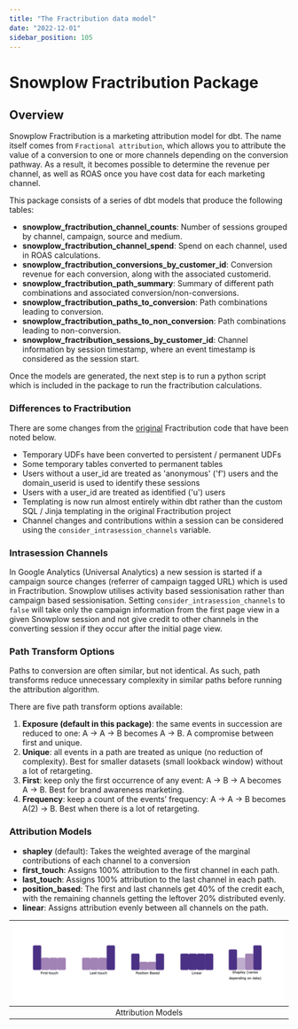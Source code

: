 ```yaml
---
title: "The Fractribution data model"
date: "2022-12-01"
sidebar_position: 105
---
```


# Snowplow Fractribution Package


## Overview

Snowplow Fractribution is a marketing attribution model for dbt. The name itself comes from `Fractional attribution`, which allows you to attribute the value of a conversion to one or more channels depending on the conversion pathway. As a result, it becomes possible to determine the revenue per channel, as well as ROAS once you have cost data for each marketing channel.

This package consists of a series of dbt models that produce the following tables:

- **snowplow_fractribution_channel_counts**: Number of sessions grouped by channel, campaign, source and medium.
- **snowplow_fractribution_channel_spend**: Spend on each channel, used in ROAS calculations.
- **snowplow_fractribution_conversions_by_customer_id**: Conversion revenue for each conversion, along with the associated customerid.
- **snowplow_fractribution_path_summary**: Summary of different path combinations and associated conversion/non-conversions.
- **snowplow_fractribution_paths_to_conversion**: Path combinations leading to conversion.
- **snowplow_fractribution_paths_to_non_conversion**: Path combinations leading to non-conversion.
- **snowplow_fractribution_sessions_by_customer_id**: Channel information by session timestamp, where an event timestamp is considered as the session start.

Once the models are generated, the next step is to run a python script which is included in the package to run the fractribution calculations.
### Differences to Fractribution

There are some changes from the [original](https://github.com/google/fractribution) Fractribution code that have been noted below.

- Temporary UDFs have been converted to persistent / permanent UDFs
- Some temporary tables converted to permanent tables
- Users without a user_id are treated as 'anonymous' ('f') users and the domain_userid is used to identify these sessions
- Users with a user_id are treated as identified ('u') users
- Templating is now run almost entirely within dbt rather than the custom SQL / Jinja templating in the original Fractribution project
- Channel changes and contributions within a session can be considered using the `consider_intrasession_channels` variable.

### Intrasession Channels

In Google Analytics (Universal Analytics) a new session is started if a campaign source changes (referrer of campaign tagged URL) which is used in Fractribution. Snowplow utilises activity based sessionisation rather than campaign based sessionisation. Setting `consider_intrasession_channels` to `false` will take only the campaign information from the first page view in a given Snowplow session and not give credit to other channels in the converting session if they occur after the initial page view.

 ### Path Transform Options

 Paths to conversion are often similar, but not identical. As such, path transforms reduce unnecessary complexity in similar paths before running the attribution algorithm.

 There are five path transform options available:

 1. **Exposure (default in this package)**: the same events in succession are reduced to one: A -> A -> B becomes A -> B. A compromise between first and unique.
 2. **Unique**: all events in a path are treated as unique (no reduction of complexity). Best for smaller datasets (small lookback window) without a lot of retargeting.
 3. **First**: keep only the first occurrence of any event: A -> B -> A becomes A -> B. Best for brand awareness marketing.
 4. **Frequency**: keep a count of the events’ frequency: A -> A -> B becomes A(2) -> B. Best when there is a lot of retargeting.


### Attribution Models
- **shapley** (default): Takes the weighted average of the marginal contributions of each channel to a conversion
- **first_touch**: Assigns 100% attribution to the first channel in each path.
- **last_touch**: Assigns 100% attribution to the last channel in each path.
- **position_based**: The first and last channels get 40% of the credit each, with the remaining channels getting the leftover 20% distributed evenly.
- **linear**: Assigns attribution evenly between all channels on the path.

| ![](images/attribution_models.png) |
|:--:|
| Attribution Models |
